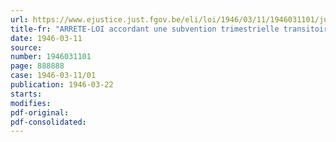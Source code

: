 ```yaml
---
url: https://www.ejustice.just.fgov.be/eli/loi/1946/03/11/1946031101/justel
title-fr: "ARRETE-LOI accordant une subvention trimestrielle transitoire à certaines veuves et orphelins de la guerre 1914-1918, qui bénéficient de la pension prévue par les lois sur les pensions militaires, coordonnées par l'arrêté royal du 11 août 1923"
date: 1946-03-11
source:
number: 1946031101
page: 888888
case: 1946-03-11/01
publication: 1946-03-22
starts:
modifies:
pdf-original:
pdf-consolidated:
---
```


